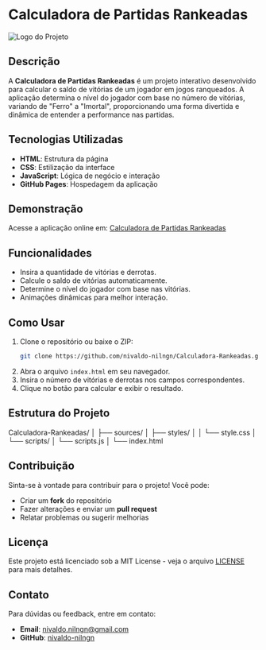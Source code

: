 # Calculadora de Partidas Rankeadas

![Logo do Projeto](https://via.placeholder.com/800x200?text=Calculadora+de+Partidas+Rankeadas)

## Descrição

A **Calculadora de Partidas Rankeadas** é um projeto interativo desenvolvido para calcular o saldo de vitórias de um jogador em jogos ranqueados. A aplicação determina o nível do jogador com base no número de vitórias, variando de "Ferro" a "Imortal", proporcionando uma forma divertida e dinâmica de entender a performance nas partidas.

## Tecnologias Utilizadas

- **HTML**: Estrutura da página
- **CSS**: Estilização da interface
- **JavaScript**: Lógica de negócio e interação
- **GitHub Pages**: Hospedagem da aplicação

## Demonstração

Acesse a aplicação online em: [Calculadora de Partidas Rankeadas](https://nivaldo-nilngn.github.io/Calculadora-Rankeadas/)

## Funcionalidades

- Insira a quantidade de vitórias e derrotas.
- Calcule o saldo de vitórias automaticamente.
- Determine o nível do jogador com base nas vitórias.
- Animações dinâmicas para melhor interação.

## Como Usar

1. Clone o repositório ou baixe o ZIP:
    ```bash
    git clone https://github.com/nivaldo-nilngn/Calculadora-Rankeadas.git
    ```
2. Abra o arquivo `index.html` em seu navegador.
3. Insira o número de vitórias e derrotas nos campos correspondentes.
4. Clique no botão para calcular e exibir o resultado.

## Estrutura do Projeto
Calculadora-Rankeadas/ │ ├── sources/ │   ├── styles/ │   │   └── style.css │   └── scripts/ │       └── scripts.js │ └── index.html

## Contribuição

Sinta-se à vontade para contribuir para o projeto! Você pode:
- Criar um **fork** do repositório
- Fazer alterações e enviar um **pull request**
- Relatar problemas ou sugerir melhorias

## Licença

Este projeto está licenciado sob a MIT License - veja o arquivo [LICENSE](LICENSE) para mais detalhes.

## Contato

Para dúvidas ou feedback, entre em contato:

- **Email**: nivaldo.nilngn@gmail.com
- **GitHub**: [nivaldo-nilngn](https://github.com/nivaldo-nilngn)
